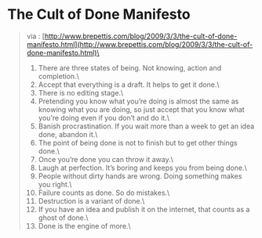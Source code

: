 <!--
id: 442310993
link: http://tumblr.atmos.org/post/442310993/the-cult-of-done-manifesto
slug: the-cult-of-done-manifesto
date: Thu Mar 11 2010 17:49:40 GMT-0800 (PST)
publish: 2010-03-011
tags: 
title: The Cult of Done Manifesto
-->


The Cult of Done Manifesto
==========================

> via :
> [http://www.brepettis.com/blog/2009/3/3/the-cult-of-done-manifesto.html](http://www.brepettis.com/blog/2009/3/3/the-cult-of-done-manifesto.html)\
>  1. There are three states of being. Not knowing, action and
> completion.\
>  2. Accept that everything is a draft. It helps to get it done.\
>  3. There is no editing stage.\
>  4. Pretending you know what you’re doing is almost the same as
> knowing what you are doing, so just accept that you know what you’re
> doing even if you don’t and do it.\
>  5. Banish procrastination. If you wait more than a week to get an
> idea done, abandon it.\
>  6. The point of being done is not to finish but to get other things
> done.\
>  7. Once you’re done you can throw it away.\
>  8. Laugh at perfection. It’s boring and keeps you from being done.\
>  9. People without dirty hands are wrong. Doing something makes you
> right.\
>  10. Failure counts as done. So do mistakes.\
>  11. Destruction is a variant of done.\
>  12. If you have an idea and publish it on the internet, that counts
> as a ghost of done.\
>  13. Done is the engine of more.\


